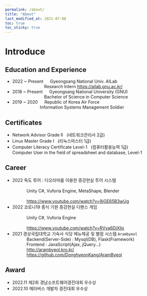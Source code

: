 ```yaml
---
permalink: /about/
title: "About"
last_modified_at: 2021-07-08
toc: true
toc_sticky: true
---
```


# Introduce
## Education and Experience
- 2022 ~ Present &emsp; Gyeongsang National Univ. AILab
<br> &ensp; &emsp; &emsp; &emsp; &emsp; &ensp; &ensp; Research Intern <https://ailab.gnu.ac.kr/>
- 2018 ~ Present &emsp; Gyeongsang National University (GNU)
<br> &ensp; &emsp; &emsp; &emsp; &emsp; &ensp; &ensp; Bachelor of Science in Computer Science
- 2019 ~ 2020 &emsp; Republic of Korea Air Force
<br> &ensp; &ensp; &ensp; &emsp; &emsp; &ensp; &ensp; Information Systems Management Soldier

## Certificates
- Network Advisor Grade Ⅱ &nbsp; (네트워크관리사 2급)
- Linux Master Grade Ⅰ &nbsp; (리눅스마스터 1급)
- Computer Literacy Certificate Level-1 &nbsp; (컴퓨터활용능력 1급)
<br> Computer User in the field of spreadsheet and database, Level-1

## Career   
- 2022 독도 투어 : 디오라마를 이용한 증강현실 투어 시스템   
<br> &ensp; &emsp; &emsp; Unity C#, Vuforia Engine, MetaShape, Blender   
<br> &ensp; &emsp; &emsp; <https://www.youtube.com/watch?v=9jGE65B3wUg>   
- 2022 코로나19 종식 기원 증강현실 디펜스 게임   
<br> &ensp; &emsp; &emsp; Unity C#, Vuforia Engine   
<br> &ensp; &emsp; &emsp; <https://www.youtube.com/watch?v=RVya6DjXIjs>   
- 2021 경상국립대학교 기숙사 식당 메뉴제공 및 별점 시스템 `Arambyeol`
<br> &ensp; &emsp; &emsp; Backend(Server-Side) : Mysql(DB), Flask(Framework)
<br> &ensp; &emsp; &emsp; Frontend : JavaScript(Ajax, jQuery...)
<br> &ensp; &emsp; &emsp; <http://arambyeol.kro.kr/>
<br> &ensp; &emsp; &emsp; <https://github.com/DonghyeonKang/AramByeol>

## Award   
- 2022.11 제2회 경남소프트웨어경진대회 우수상  
- 2022.10 메타버스 개발자 경진대회 우수상   
 



